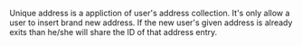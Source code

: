 Unique address is a appliction of user's address collection.
It's only allow a user to insert brand new address. 
If the new user's given address is already exits than he/she will share the ID of that address entry.

